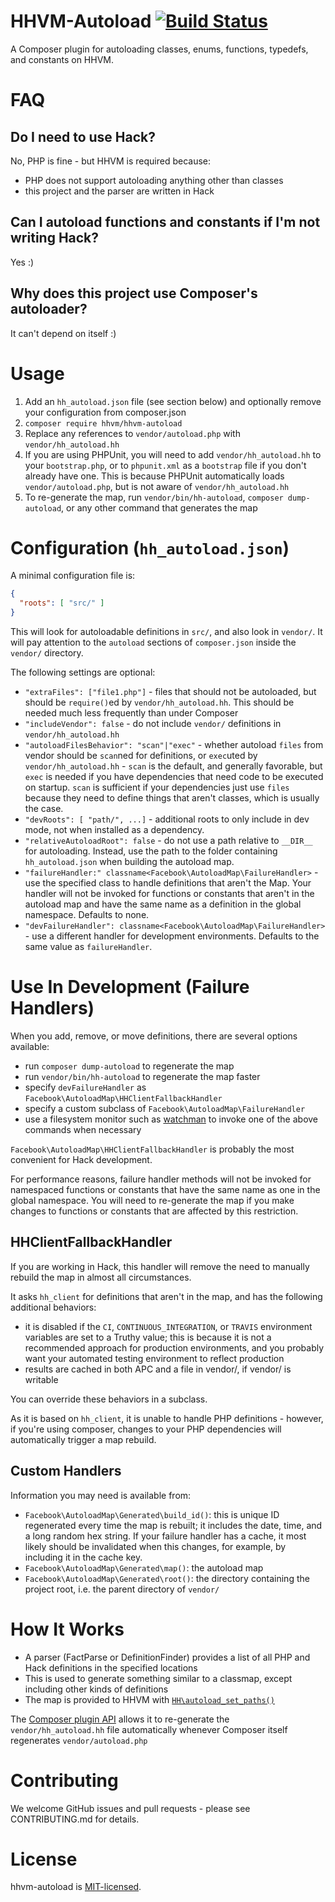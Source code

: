 HHVM-Autoload [![Build Status](https://travis-ci.org/hhvm/hhvm-autoload.svg?branch=master)](https://travis-ci.org/hhvm/hhvm-autoload)
=============
A Composer plugin for autoloading classes, enums, functions, typedefs, and constants on HHVM.

FAQ
===

Do I need to use Hack?
----------------------

No, PHP is fine - but HHVM is required because:

 - PHP does not support autoloading anything other than classes
 - this project and the parser are written in Hack

Can I autoload functions and constants if I'm not writing Hack?
---------------------------------------------------------------

Yes :)

Why does this project use Composer's autoloader?
------------------------------------------------

It can't depend on itself :)

Usage
=====

1. Add an `hh_autoload.json` file (see section below) and optionally remove your configuration from composer.json
2. `composer require hhvm/hhvm-autoload`
3. Replace any references to `vendor/autoload.php` with  `vendor/hh_autoload.hh`
4. If you are using PHPUnit, you will need to add `vendor/hh_autoload.hh` to your `bootstrap.php`, or to `phpunit.xml` as a `bootstrap` file if you don't already have one. This is because PHPUnit automatically loads `vendor/autoload.php`, but is not aware of `vendor/hh_autoload.hh`
5. To re-generate the map, run `vendor/bin/hh-autoload`, `composer dump-autoload`, or any other command that generates the map

Configuration (`hh_autoload.json`)
==================================

A minimal configuration file is:

```JSON
{
  "roots": [ "src/" ]
}
```

This will look for autoloadable definitions in `src/`, and also look in `vendor/`. It will pay attention to the `autoload` sections of `composer.json` inside the `vendor/` directory.

The following settings are optional:

 - `"extraFiles": ["file1.php"]` - files that should not be autoloaded, but should be `require()`ed by `vendor/hh_autoload.hh`. This should be needed much less frequently than under Composer
 - `"includeVendor": false` - do not include `vendor/` definitions in `vendor/hh_autoload.hh`
 - `"autoloadFilesBehavior": "scan"|"exec"` - whether autoload `files` from vendor should be `scan`ned for definitions, or `exec`uted by `vendor/hh_autoload.hh` - `scan` is the default, and generally favorable, but `exec` is needed if you have dependencies that need code to be executed on startup. `scan` is sufficient if your dependencies just use `files` because they need to define things that aren't classes, which is usually the case.
 - `"devRoots": [ "path/", ...]` - additional roots to only include in dev mode, not when installed as a dependency.
 - `"relativeAutoloadRoot": false` - do not use a path relative to `__DIR__` for autoloading. Instead, use the path to the folder containing `hh_autoload.json` when building the autoload map.
 - `"failureHandler:" classname<Facebook\AutoloadMap\FailureHandler>` - use the specified class to handle definitions that aren't the Map. Your handler will not be invoked for functions or constants
   that aren't in the autoload map and have the same name as a definition in the global namespace. Defaults to none.
 - `"devFailureHandler": classname<Facebook\AutoloadMap\FailureHandler>` - use a different handler for development environments. Defaults to the same value as `failureHandler`.

Use In Development (Failure Handlers)
=====================================

When you add, remove, or move definitions, there are several options available:

 - run `composer dump-autoload` to regenerate the map
 - run `vendor/bin/hh-autoload` to regenerate the map faster
 - specify `devFailureHandler` as `Facebook\AutoloadMap\HHClientFallbackHandler`
 - specify a custom subclass of `Facebook\AutoloadMap\FailureHandler`
 - use a filesystem monitor such as
   [watchman](https://facebook.github.io/watchman/) to invoke one of the above
   commands when necessary

`Facebook\AutoloadMap\HHClientFallbackHandler` is probably the most
convenient for Hack development.

For performance reasons, failure handler methods will not be invoked for
namespaced functions or constants that have the same name as one in the
global namespace. You will need to re-generate the map if you make changes
to functions or constants that are affected by this restriction.

HHClientFallbackHandler
-----------------------

If you are working in Hack, this handler will remove the need to manually
rebuild the map in almost all circumstances.

It asks `hh_client` for definitions that aren't in the map, and has the
following additional behaviors:

 - it is disabled if the `CI`, `CONTINUOUS_INTEGRATION`, or `TRAVIS`
   environment variables are set to a Truthy value; this is because it
   is not a recommended approach for production environments, and you
   probably want your automated testing environment to reflect
   production
 - results are cached in both APC and a file in vendor/, if vendor/ is
   writable

You can override these behaviors in a subclass.

As it is based on `hh_client`, it is unable to handle PHP definitions -
however, if you're using composer, changes to your PHP dependencies will
automatically trigger a map rebuild.

Custom Handlers
---------------

Information you may need is available from:

 - `Facebook\AutoloadMap\Generated\build_id()`: this is unique ID
    regenerated every time the map is rebuilt; it includes the date,
    time, and a long random hex string. If your failure handler has a
    cache, it most likely should be invalidated when this changes, for
    example, by including it in the cache key.
 - `Facebook\AutoloadMap\Generated\map()`: the autoload map
 - `Facebook\AutoloadMap\Generated\root()`: the directory containing the
    project root, i.e. the parent directory of `vendor/`

How It Works
============

 - A parser (FactParse or DefinitionFinder) provides a list of all PHP and Hack definitions in the specified locations
 - This is used to generate something similar to a classmap, except including other kinds of definitions
 - The map is provided to HHVM with [`HH\autoload_set_paths()`](https://docs.hhvm.com/hack/reference/function/HH.autoload_set_paths/)

The [Composer plugin API](https://getcomposer.org/doc/articles/plugins.md) allows it to re-generate the `vendor/hh_autoload.hh` file automatically whenever Composer itself regenerates `vendor/autoload.php`

Contributing
============

We welcome GitHub issues and pull requests - please see CONTRIBUTING.md for details.

License
=======

hhvm-autoload is [MIT-licensed](LICENSE).
